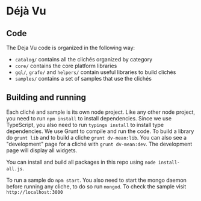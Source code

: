 Déjà Vu
=======

Code
----

The Deja Vu code is organized in the following way:

- `catalog/` contains all the clichés organized by category
- `core/` contains the core platform libraries
- `gql/`, `grafo/` and `helpers/` contain useful libraries to build
   clichés
- `samples/` contains a set of samples that use the clichés


Building and running
--------------------

Each cliché and sample is its own node project. Like any other node project, you need to run
`npm install` to install dependencies. Since we use TypeScript, you also need to run
`typings install` to install type dependencies. We use Grunt to compile and run the code. To build
a library do `grunt lib` and to build a cliche `grunt dv-mean:lib`. You can also
see a "development" page for a cliché with `grunt dv-mean:dev`. The development
page will display all widgets.

You can install and build all packages in this repo using `node install-all.js`.

To run a sample do `npm start`. You also need to start the mongo daemon before running any
cliche, to do so run `mongod`. To check the sample visit `http://localhost:3000`
